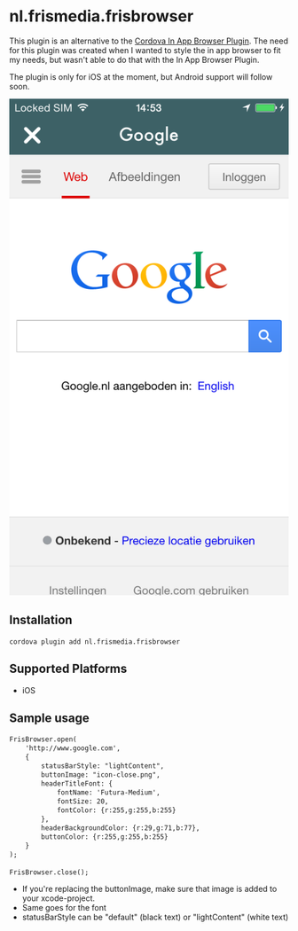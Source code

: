 <!---
    Licensed to the Apache Software Foundation (ASF) under one
    or more contributor license agreements.  See the NOTICE file
    distributed with this work for additional information
    regarding copyright ownership.  The ASF licenses this file
    to you under the Apache License, Version 2.0 (the
    "License"); you may not use this file except in compliance
    with the License.  You may obtain a copy of the License at

      http://www.apache.org/licenses/LICENSE-2.0

    Unless required by applicable law or agreed to in writing,
    software distributed under the License is distributed on an
    "AS IS" BASIS, WITHOUT WARRANTIES OR CONDITIONS OF ANY
    KIND, either express or implied.  See the License for the
    specific language governing permissions and limitations
    under the License.
-->

# nl.frismedia.frisbrowser

This plugin is an alternative to the [Cordova In App Browser Plugin](https://github.com/apache/cordova-plugin-inappbrowser).
The need for this plugin was created when I wanted to style the in app browser to fit my needs, but wasn't able to do that with the In App Browser Plugin.

The plugin is only for iOS at the moment, but Android support will follow soon.

![Sample Screen](https://raw.githubusercontent.com/SanderSoulwax/CDVFrisBrowser/master/doc/screen-iphone5.png)

## Installation

    cordova plugin add nl.frismedia.frisbrowser

## Supported Platforms

- iOS

## Sample usage

    FrisBrowser.open(
        'http://www.google.com',
        {
            statusBarStyle: "lightContent", 
            buttonImage: "icon-close.png",
            headerTitleFont: {
                fontName: 'Futura-Medium',
                fontSize: 20,
                fontColor: {r:255,g:255,b:255}
            },
            headerBackgroundColor: {r:29,g:71,b:77},
            buttonColor: {r:255,g:255,b:255}
        }
    );
 
    FrisBrowser.close();
    
- If you're replacing the buttonImage, make sure that image is added to your xcode-project.
- Same goes for the font
- statusBarStyle can be "default" (black text) or "lightContent" (white text)
